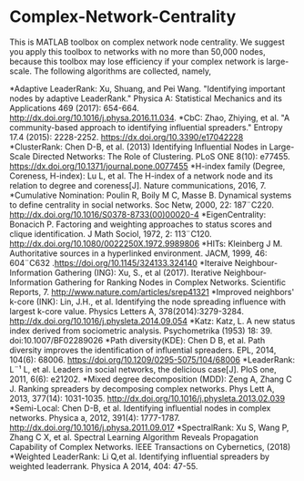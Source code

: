 # Complex-Network-Centrality

This is MATLAB toolbox on complex network node centrality. We suggest you apply this toolbox to networks with no more than 50,000 nodes, because this toolbox may lose efficiency if your complex network is large-scale. The following algorithms are collected, namely,

*Adaptive LeaderRank: Xu, Shuang, and Pei Wang. "Identifying important nodes by adaptive LeaderRank." Physica A: Statistical Mechanics and its Applications 469 (2017): 654-664. http://dx.doi.org/10.1016/j.physa.2016.11.034.
*CbC: Zhao, Zhiying, et al. "A community-based approach to identifying influential spreaders." Entropy 17.4 (2015): 2228-2252. https://dx.doi.org/10.3390/e17042228
*ClusterRank: Chen D-B, et al. (2013) Identifying Influential Nodes in Large-Scale Directed Networks: The Role of Clustering. PLoS ONE 8(10): e77455. https://dx.doi.org/10.1371/journal.pone.0077455
*H-index family (Degree, Coreness, H-index): Lu L, et al. The H-index of a network node and its relation to degree and coreness[J]. Nature communications, 2016, 7.
*Cumulative Nomination: Poulin R, Boily M C, Masse B. Dynamical systems to define centrality in social networks. Soc Netw, 2000, 22: 187¨C220. http://dx.doi.org/10.1016/S0378-8733(00)00020-4
*EigenCentrality: Bonacich P. Factoring and weighting approaches to status scores and clique identification. J Math Sociol, 1972, 2: 113¨C120. http://dx.doi.org/10.1080/0022250X.1972.9989806
*HITs: Kleinberg J M. Authoritative sources in a hyperlinked environment. JACM, 1999, 46: 604¨C632 .https://doi.org/10.1145/324133.324140
*Iteraive Neighbour-Information Gathering (ING): Xu, S., et al (2017). Iterative Neighbour-Information Gathering for Ranking Nodes in Complex Networks. Scientific Reports, 7. http://www.nature.com/articles/srep41321
*Improved neighbors' k-core (INK): Lin, J.H., et al. Identifying the node spreading influence with largest k-core value. Physics Letters A, 378(2014):3279-3284. http://dx.doi.org/10.1016/j.physleta.2014.09.054
*Katz: Katz, L. A new status index derived from sociometric analysis. Psychometrika (1953) 18: 39. doi:10.1007/BF02289026
*Path diversity(KDE): Chen D B, et al. Path diversity improves the identification of influential spreaders. EPL, 2014, 104(6): 68006. https://doi.org/10.1209/0295-5075/104/68006
*LeaderRank: L¨¹ L, et al. Leaders in social networks, the delicious case[J]. PloS one, 2011, 6(6): e21202.
*Mixed degree decomposition (MDD): Zeng A, Zhang C J. Ranking spreaders by decomposing complex networks. Phys Lett A, 2013, 377(14): 1031-1035. http://dx.doi.org/10.1016/j.physleta.2013.02.039
*Semi-Local: Chen D-B, et al. Identifying influential nodes in complex networks. Physica a, 2012, 391(4): 1777-1787. http://dx.doi.org/10.1016/j.physa.2011.09.017
*SpectralRank: Xu S, Wang P, Zhang C X, et al. Spectral Learning Algorithm Reveals Propagation Capability of Complex Networks. IEEE Transactions on Cybernetics, (2018) 
*Weighted LeaderRank: Li Q,et al. Identifying influential spreaders by weighted leaderrank. Physica A 2014, 404: 47-55.

